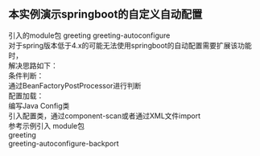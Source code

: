 ## 本实例演示springboot的自定义自动配置<br/>
引入的module包 
greeting
greeting-autoconfigure <br/>
对于spring版本低于4.x的可能无法使用springboot的自动配置需要扩展该功能时，<br/>
解决思路如下：<br/>
条件判断：<br/>
    通过BeanFactoryPostProcessor进行判断<br/>
配置加载：<br/>
    编写Java Config类<br/>
    引入配置类，通过component-scan或者通过XML文件import<br/>
    参考示例引入 module包<br/>
  greeting<br/>
  greeting-autoconfigure-backport<br/>
